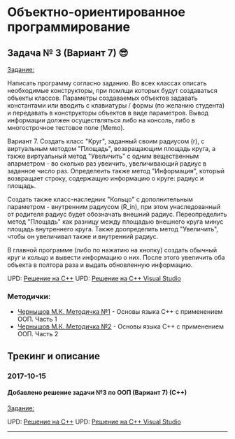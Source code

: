 # Объектно-ориентированное программирование

## Задача № 3 (Вариант 7) :sunglasses:

[Задание:](./OOP/lab03/%D0%97%D0%B0%D0%B4%D0%B0%D0%BD%D0%B8%D0%B503.txt)

Написать программу согласно заданию. Во всех классах описать необходимые конструкторы, при помлщи которых будут создаваться объекты классов. Параметры создаваемых объектов задавать константами или вводить с клавиатуры / формы (по желанию студента) и передавать в конструкторы объектов в виде параметров. Вывод информации должен осуществляться либо на консоль, либо в многострочное тестовое поле (Memo).

Вариант 7. Создать класс "Круг", заданный своим радиусом (r), с виртуальным методом "Площадь", возвращающим площадь круга, а также виртуальный метод "Увеличить" с одним вещественным апарметром - во сколько раз увеичить, увеличивающий радиус в заданное число раз. Определеить также метод "Информация", который возвращает строку, содержащую информацию о круге: радиус и площадь.

Создать также класс-наследник "Кольцо" с дополнительным параметром - внутренним радиусом (R_in), при этом унаследованный от родителя радиус будет обозначать внешний радиус. Переопределить метод "Площадь" как разницу между площадью внешнего круга минус площадь внутреннего круга. Также доопределить метод "Увеличить", чтобы он увеличивал также и внутренний радиус.

В главной программе (либо по нажатию на кнопку) создать обычный круг и кольцо и вывести информацию о них. После этого увеличить оба объекта в полтора раза и выдать обновленную информацию.

UPD: [Решение на С++](./OOP/lab03/c%2B%2B/main.cpp)
UPD: [Решение на С++ Visual Studio](./OOP/lab03/c%2B%2BVS)

### Методички:
- [Чернышов М.К. Методичка №1](https://cloud.mail.ru/public/MHuZ/KoQVWrJGw) - Основы языка C++ с применением ООП. Часть 1
- [Чернышов М.К. Методичка №2](https://cloud.mail.ru/public/4oma/9qFewBLvP) - Основы языка C++ с применением ООП. Часть 2

## Трекинг и описание


### 2017-10-15
#### Добавлено решение задачи №3 по ООП (Вариант 7) (С++)
[Задание:](./OOP/lab03/%D0%97%D0%B0%D0%B4%D0%B0%D0%BD%D0%B8%D0%B503.txt)

UPD: [Решение на С++](./OOP/lab03/c%2B%2B/main.cpp)
UPD: [Решение на С++ Visual Studio](./OOP/lab03/c%2B%2BVS)

-------